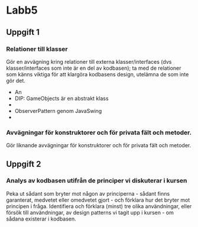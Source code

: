# Labb5

## Uppgift 1

### Relationer till klasser
Gör en avvägning kring relationer till externa klasser/interfaces (dvs klasser/interfaces som inte är en del av kodbasen); ta med de relationer som känns viktiga för att klargöra kodbasens design, utelämna de som inte gör det.
- An
- DIP: GameObjects är en abstrakt klass
- 
- ObserverPattern genom JavaSwing
- 

### Avvägningar för konstruktorer och för privata fält och metoder.
Gör liknande avvägningar för konstruktorer och för privata fält och metoder.


## Uppgift 2 

### Analys av kodbasen utifrån de principer vi diskuterar i kursen
Peka ut sådant som bryter mot någon av principerna - sådant finns garanterat, medvetet eller omedvetet gjort - och förklara hur det bryter mot principen i fråga.
Identifiera och förklara (minst) tre olika användningar, eller försök till användningar, av design patterns vi tagit upp i kursen - om sådana existerar i kodbasen.
